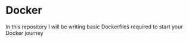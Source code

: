 # Docker
In this repository I will be writing basic Dockerfiles required to start your Docker journey
